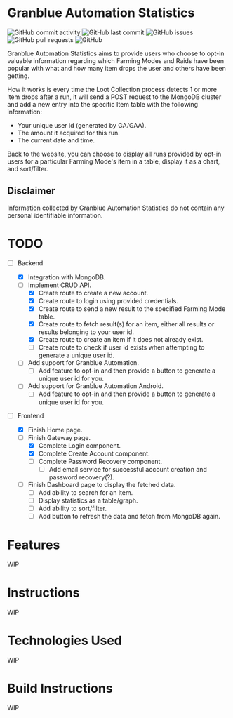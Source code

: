 # Granblue Automation Statistics

![GitHub commit activity](https://img.shields.io/github/commit-activity/m/steve1316/granblue-automation-statistics?logo=GitHub) ![GitHub last commit](https://img.shields.io/github/last-commit/steve1316/granblue-automation-statistics?logo=GitHub) ![GitHub issues](https://img.shields.io/github/issues/steve1316/granblue-automation-statistics?logo=GitHub) ![GitHub pull requests](https://img.shields.io/github/issues-pr/steve1316/granblue-automation-statistics?logo=GitHub) ![GitHub](https://img.shields.io/github/license/steve1316/granblue-automation-statistics?logo=GitHub)

Granblue Automation Statistics aims to provide users who choose to opt-in valuable information regarding which Farming Modes and Raids have been popular with what and how many item drops the user and others have been getting.

How it works is every time the Loot Collection process detects 1 or more item drops after a run, it will send a POST request to the MongoDB cluster and add a new entry into the specific Item table with the following information:

-   Your unique user id (generated by GA/GAA).
-   The amount it acquired for this run.
-   The current date and time.

Back to the website, you can choose to display all runs provided by opt-in users for a particular Farming Mode's item in a table, display it as a chart, and sort/filter.

## Disclaimer

Information collected by Granblue Automation Statistics do not contain any personal identifiable information.

# TODO

-   [ ] Backend

    -   [x] Integration with MongoDB.
    -   [ ] Implement CRUD API.
        -   [x] Create route to create a new account.
        -   [x] Create route to login using provided credentials.
        -   [x] Create route to send a new result to the specified Farming Mode table.
        -   [x] Create route to fetch result(s) for an item, either all results or results belonging to your user id.
        -   [x] Create route to create an item if it does not already exist.
        -   [ ] Create route to check if user id exists when attempting to generate a unique user id.
    -   [ ] Add support for Granblue Automation.
        -   [ ] Add feature to opt-in and then provide a button to generate a unique user id for you.
    -   [ ] Add support for Granblue Automation Android.
        -   [ ] Add feature to opt-in and then provide a button to generate a unique user id for you.

-   [ ] Frontend

    -   [x] Finish Home page.
    -   [ ] Finish Gateway page.
        -   [x] Complete Login component.
        -   [x] Complete Create Account component.
        -   [ ] Complete Password Recovery component.
            -   [ ] Add email service for successful account creation and password recovery(?).
    -   [ ] Finish Dashboard page to display the fetched data.
        -   [ ] Add ability to search for an item.
        -   [ ] Display statistics as a table/graph.
        -   [ ] Add ability to sort/filter.
        -   [ ] Add button to refresh the data and fetch from MongoDB again.

# Features

WIP

# Instructions

WIP

# Technologies Used

WIP

# Build Instructions

WIP
